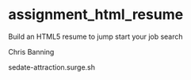# assignment_html_resume
Build an HTML5 resume to jump start your job search

Chris Banning

sedate-attraction.surge.sh
